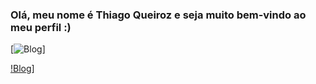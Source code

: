 ### Olá, meu nome é Thiago Queiroz e seja muito bem-vindo ao meu perfil :)

[![Blog](https://github-readme-stats.vercel.app/api/top-langs/?username={tempzz}&theme=blue-green)]

[!Blog](https://github-readme-stats.vercel.app/api?username={tempzz}&theme=blue-green)]
